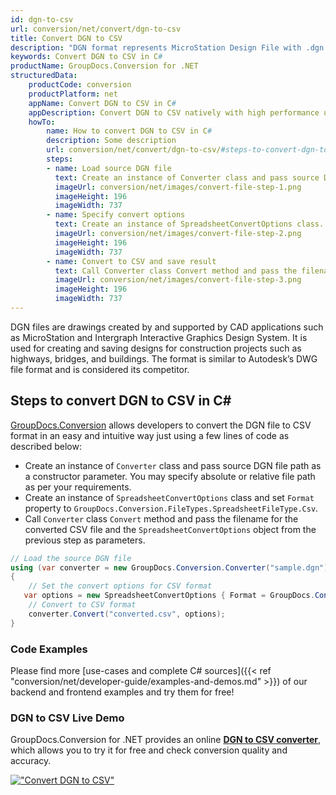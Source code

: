 ```yaml
---
id: dgn-to-csv
url: conversion/net/convert/dgn-to-csv
title: Convert DGN to CSV
description: "DGN format represents MicroStation Design File with .dgn extension. Learn how to convert DGN to CSV file programmatically in C# language using GroupDocs.Conversion for .NET library."
keywords: Convert DGN to CSV in C#
productName: GroupDocs.Conversion for .NET
structuredData:
    productCode: conversion
    productPlatform: net
    appName: Convert DGN to CSV in C#
    appDescription: Convert DGN to CSV natively with high performance using C# language and server side GroupDocs.Conversion for .NET APIs, without the use of any software like Microsoft or Open Office.
    howTo:
        name: How to convert DGN to CSV in C# 
        description: Some description
        url: conversion/net/convert/dgn-to-csv/#steps-to-convert-dgn-to-csv-in-c
        steps:
        - name: Load source DGN file 
          text: Create an instance of Converter class and pass source DGN file path as a constructor parameter. You may specify absolute or relative file path as per your requirements. 
          imageUrl: conversion/net/images/convert-file-step-1.png
          imageHeight: 196
          imageWidth: 737
        - name: Specify convert options 
          text: Create an instance of SpreadsheetConvertOptions class.
          imageUrl: conversion/net/images/convert-file-step-2.png
          imageHeight: 196
          imageWidth: 737
        - name: Convert to CSV and save result 
          text: Call Converter class Convert method and pass the filename for the converted HTML file and the SpreadsheetConvertOptions object from the previous step as parameters.
          imageUrl: conversion/net/images/convert-file-step-3.png
          imageHeight: 196
          imageWidth: 737
---
```


DGN files are drawings created by and supported by CAD applications such as MicroStation and Intergraph Interactive Graphics Design System. It is used for creating and saving designs for construction projects such as highways, bridges, and buildings. The format is similar to Autodesk’s DWG file format and is considered its competitor.

## Steps to convert DGN to CSV in C#

[GroupDocs.Conversion](https://products.groupdocs.com/conversion/net) allows developers to convert the DGN file to CSV format in an easy and intuitive way just using a few lines of code as described below:

* Create an instance of `Converter` class and pass source DGN file path as a constructor parameter. You may specify absolute or relative file path as per your requirements. 
* Create an instance of `SpreadsheetConvertOptions` class and set `Format` property to `GroupDocs.Conversion.FileTypes.SpreadsheetFileType.Csv`.
* Call `Converter` class `Convert` method and pass the filename for the converted CSV file and the `SpreadsheetConvertOptions` object from the previous step as parameters.

```csharp
// Load the source DGN file
using (var converter = new GroupDocs.Conversion.Converter("sample.dgn"))
{
    // Set the convert options for CSV format
   var options = new SpreadsheetConvertOptions { Format = GroupDocs.Conversion.FileTypes.SpreadsheetFileType.Csv };
    // Convert to CSV format
    converter.Convert("converted.csv", options);
}
```

### Code Examples

Please find more [use-cases and complete C# sources]({{< ref "conversion/net/developer-guide/examples-and-demos.md" >}}) of our backend and frontend examples and try them for free!

### DGN to CSV Live Demo

GroupDocs.Conversion for .NET provides an online [**DGN to CSV converter**](https://products.groupdocs.app/conversion/dgn-to-csv), which allows you to try it for free and check conversion quality and accuracy.

[!["Convert DGN to CSV"](conversion/net/images/convert-to-csv/convert-dgn-to-csv.png)](https://products.groupdocs.app/conversion/dgn-to-csv)